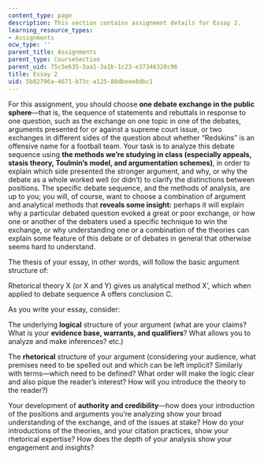 ```yaml
---
content_type: page
description: This section contains assignment details for Essay 2.
learning_resource_types:
- Assignments
ocw_type: ''
parent_title: Assignments
parent_type: CourseSection
parent_uid: 75c5e635-3aa1-3a1b-1c23-e37346320c96
title: Essay 2
uid: 5b82796a-4671-b73c-a125-88dbeee8dbc1
---
```


For this assignment, you should choose **one debate exchange in the public sphere**—that is, the sequence of statements and rebuttals in response to one question, such as the exchange on one topic in one of the debates, arguments presented for or against a supreme court issue, or two exchanges in different sides of the question about whether “Redskins” is an offensive name for a football team. Your task is to analyze this debate sequence using **the methods we’re studying in class (especially appeals, stasis theory, Toulmin’s model, and argumentation schemes)**, in order to explain which side presented the stronger argument, and why, or why the debate as a whole worked well (or didn’t) to clarify the distinctions between positions. The specific debate sequence, and the methods of analysis, are up to you; you will, of course, want to choose a combination of argument and analytical methods that **reveals some insight:** perhaps it will explain why a particular debated question evoked a great or poor exchange, or how one or another of the debaters used a specific technique to win the exchange, or why understanding one or a combination of the theories can explain some feature of this debate or of debates in general that otherwise seems hard to understand.

The thesis of your essay, in other words, will follow the basic argument structure of:

Rhetorical theory X (or X and Y) gives us analytical method X’, which when applied to debate sequence A offers conclusion C.

As you write your essay, consider:

The underlying **logical** structure of your argument (what are your claims? What is your **evidence base, warrants, and qualifiers**? What allows you to analyze and make inferences? etc.)

The **rhetorical** structure of your argument (considering your audience, what premises need to be spelled out and which can be left implicit? Similarly with terms—which need to be defined? What order will make the logic clear and also pique the reader’s interest? How will you introduce the theory to the reader?)

Your development of **authority and credibility**—how does your introduction of the positions and arguments you’re analyzing show your broad understanding of the exchange, and of the issues at stake? How do your introductions of the theories, and your citation practices, show your rhetorical expertise? How does the depth of your analysis show your engagement and insights?